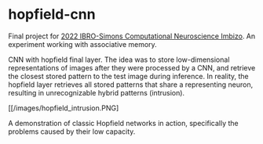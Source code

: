 # hopfield-cnn

Final project for [2022 IBRO-Simons Computational Neuroscience Imbizo](https://imbizo.africa/archive/isicni2022/). An experiment working with associative memory.

CNN with hopfield final layer. The idea was to store low-dimensional representations of images after they were processed by a CNN, and retrieve the closest stored pattern to the test image during inference. In reality, the hopfield layer retrieves all stored patterns that share a representing neuron, resulting in unrecognizable hybrid patterns (intrusion). 

[[/images/hopfield_intrusion.PNG]

A demonstration of classic Hopfield networks in action, specifically the problems caused by their low capacity.
